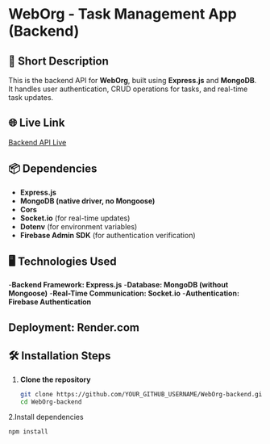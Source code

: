 
# WebOrg - Task Management App (Backend)

## 🚀 Short Description
This is the backend API for **WebOrg**, built using **Express.js** and **MongoDB**. It handles user authentication, CRUD operations for tasks, and real-time task updates.

## 🌐 Live Link
[Backend API Live](https://workorg-server.onrender.com)

## 📦 Dependencies
- **Express.js**
- **MongoDB (native driver, no Mongoose)**
- **Cors**
- **Socket.io** (for real-time updates)
- **Dotenv** (for environment variables)
- **Firebase Admin SDK** (for authentication verification)
## 🖥️ Technologies Used
-**Backend Framework: Express.js**
-**Database: MongoDB (without Mongoose)**
-**Real-Time Communication: Socket.io**
-**Authentication: Firebase Authentication**

## Deployment: Render.com

## 🛠️ Installation Steps
1. **Clone the repository**
   ```sh
   git clone https://github.com/YOUR_GITHUB_USERNAME/WebOrg-backend.git
   cd WebOrg-backend
2.Install dependencies
  ```sh
npm install
